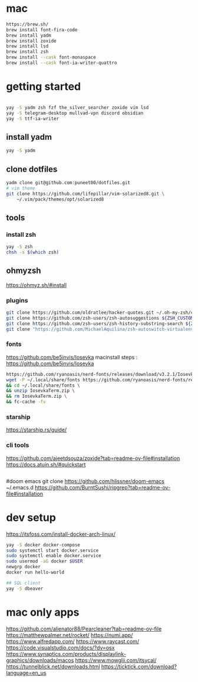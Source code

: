 # mac
``` sh
https://brew.sh/
brew install font-fira-code
brew install yadm
brew install zoxide
brew install lsd
brew install zsh
brew install --cask font-monaspace
brew install --cask font-ia-writer-quattro

```


# getting started
```sh

yay -S yadm zsh fzf the_silver_searcher zoxide vim lsd
yay -S telegram-desktop mullvad-vpn discord obsidian
yay -S ttf-ia-writer
```

## install yadm
``` sh
yay -S yadm
```

## clone dotfiles
``` sh
yadm clone git@github.com:puneet00/dotfiles.git
# vim theme
git clone https://github.com/lifepillar/vim-solarized8.git \
    ~/.vim/pack/themes/opt/solarized8
```

## tools
### install zsh
``` sh
yay -S zsh
chsh -s $(which zsh)

```

## ohmyzsh
https://ohmyz.sh/#install


### plugins
``` sh
git clone https://github.com/oldratlee/hacker-quotes.git ~/.oh-my-zsh/custom/plugins/hacker-quotes
git clone https://github.com/zsh-users/zsh-autosuggestions ${ZSH_CUSTOM:-~/.oh-my-zsh/custom}/plugins/zsh-autosuggestions 
git clone https://github.com/zsh-users/zsh-history-substring-search ${ZSH_CUSTOM:-~/.oh-my-zsh/custom}/plugins/zsh-history-substring-search
git clone "https://github.com/MichaelAquilina/zsh-autoswitch-virtualenv.git" "$ZSH_CUSTOM/plugins/autoswitch_virtualenv"

```

### fonts
https://github.com/be5invis/Iosevka
macinstall steps : https://github.com/be5invis/Iosevka
``` sh
https://github.com/ryanoasis/nerd-fonts/releases/download/v3.2.1/IosevkaTerm.zip
wget -P ~/.local/share/fonts https://github.com/ryanoasis/nerd-fonts/releases/download/v3.2.1/IosevkaTerm.zip \
&& cd ~/.local/share/fonts \
&& unzip IosevkaTerm.zip \
&& rm IosevkaTerm.zip \
&& fc-cache -fv
```

### starship
https://starship.rs/guide/

### cli tools
https://github.com/ajeetdsouza/zoxide?tab=readme-ov-file#installation
https://docs.atuin.sh/#quickstart
```
```

#doom emacs
git clone https://github.com/hlissner/doom-emacs ~/.emacs.d
https://github.com/BurntSushi/ripgrep?tab=readme-ov-file#installation

# dev setup
https://itsfoss.com/install-docker-arch-linux/
``` sh
yay -S docker docker-compose
sudo systemctl start docker.service
sudo systemctl enable docker.service
sudo usermod -aG docker $USER
newgrp docker
docker run hello-world

## SQL client
yay -S dbeaver

```



# mac only apps
https://github.com/alienator88/Pearcleaner?tab=readme-ov-file
https://matthewpalmer.net/rocket/
https://numi.app/
https://www.alfredapp.com/
https://www.raycast.com/
https://code.visualstudio.com/docs/?dv=osx
https://www.synaptics.com/products/displaylink-graphics/downloads/macos
https://www.mowglii.com/itsycal/
https://tunnelblick.net/downloads.html
https://ticktick.com/download?language=en_us





